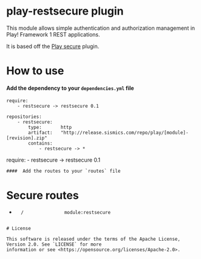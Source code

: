 # play-restsecure plugin

This module allows simple authentication and authorization management in Play! Framework 1 REST applications.

It is based off the [Play secure](https://playframework.com/documentation/1.4.1/secure) plugin.

# How to use

####  Add the dependency to your `dependencies.yml` file

```
require:
    - restsecure -> restsecure 0.1

repositories:
    - restsecure:
        type:       http
        artifact:   "http://release.sismics.com/repo/play/[module]-[revision].zip"
        contains:
            - restsecure -> *

```
require:
    - restsecure -> restsecure 0.1
```
####  Add the routes to your `routes` file

```
# Secure routes
*       /               module:restsecure
```

# License

This software is released under the terms of the Apache License, Version 2.0. See `LICENSE` for more
information or see <https://opensource.org/licenses/Apache-2.0>.
